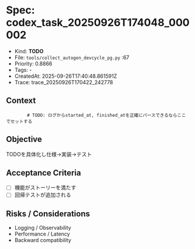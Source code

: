 # Spec: codex_task_20250926T174048_000002
- Kind: **TODO**
- File: `tools/collect_autogen_devcycle_pg.py` :67
- Priority: 0.8866
- Tags: -
- CreatedAt: 2025-09-26T17:40:48.861591Z
- Trace: trace_20250926T170422_242778

## Context
```
        # TODO: ログからstarted_at, finished_atを正確にパースできるならここでセットする
```

## Objective
TODOを具体化し仕様→実装→テスト

## Acceptance Criteria
- [ ] 機能がストーリーを満たす
- [ ] 回帰テストが追加される

## Risks / Considerations
- Logging / Observability
- Performance / Latency
- Backward compatibility
